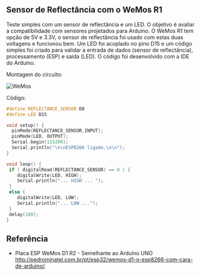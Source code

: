 

## Sensor de Reflectância com o WeMos R1

Teste simples com um sensor de reflectância e um LED. O objetivo é avaliar a compatibilidade com sensores projetados para Arduíno. O WeMos R1 tem opção de 5V e 3.3V, o sensor de reflectância foi usado com estas duas voltagens e funcionou bem. Um LED foi acoplado no pino D15 e um código simples foi criado para validar a entrada de dados (sensor de reflectância), processamento (ESP) e saída (LED). O código foi desenvolvido com a IDE do Arduíno.

Montagem do circuíto:

![WeMos](https://github.com/orivaldosantana/GPRo/blob/master/ESP/reflectance_sensor/IMG_20170211_224446126_HDR.jpg)

Código:

```c++
#define REFLECTANCE_SENSOR D8
#define LED D15

void setup() {
  pinMode(REFLECTANCE_SENSOR,INPUT);
  pinMode(LED, OUTPUT);
  Serial.begin(115200);
  Serial.println("\n\nESP8266 ligado.\n\n");
}

void loop() {
 if ( digitalRead(REFLECTANCE_SENSOR) == 0 ) {
    digitalWrite(LED, HIGH);
    Serial.println("... HIGH ... ");
 }
 else {
    digitalWrite(LED, LOW);
    Serial.println("... LOW ...");
 }
 delay(100);
}
```

## Referência

* Placa ESP WeMos D1 R2 - Semelhante ao Arduíno UNO <http://pedrominatel.com.br/pt/esp32/wemos-d1-o-esp8266-com-cara-de-arduino/>.

